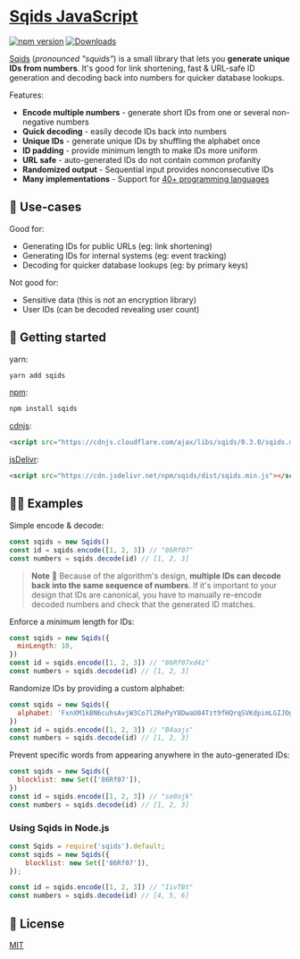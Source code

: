 # [Sqids JavaScript](https://sqids.org/javascript)

[![npm version](https://img.shields.io/npm/v/sqids.svg)](https://www.npmjs.com/package/sqids)
[![Downloads](https://img.shields.io/npm/dm/sqids)](https://www.npmjs.com/package/sqids)

[Sqids](https://sqids.org/javascript) (*pronounced "squids"*) is a small library that lets you **generate unique IDs from numbers**. It's good for link shortening, fast & URL-safe ID generation and decoding back into numbers for quicker database lookups.

Features:

- **Encode multiple numbers** - generate short IDs from one or several non-negative numbers
- **Quick decoding** - easily decode IDs back into numbers
- **Unique IDs** - generate unique IDs by shuffling the alphabet once
- **ID padding** - provide minimum length to make IDs more uniform
- **URL safe** - auto-generated IDs do not contain common profanity
- **Randomized output** - Sequential input provides nonconsecutive IDs
- **Many implementations** - Support for [40+ programming languages](https://sqids.org/)

## 🧰 Use-cases

Good for:

- Generating IDs for public URLs (eg: link shortening)
- Generating IDs for internal systems (eg: event tracking)
- Decoding for quicker database lookups (eg: by primary keys)

Not good for:

- Sensitive data (this is not an encryption library)
- User IDs (can be decoded revealing user count)

## 🚀 Getting started

yarn:

```bash
yarn add sqids
```

[npm](https://www.npmjs.com/package/sqids):

```bash
npm install sqids
```

[cdnjs](https://cdnjs.com/libraries/sqids):

```html
<script src="https://cdnjs.cloudflare.com/ajax/libs/sqids/0.3.0/sqids.min.js"></script>
```

[jsDelivr](https://www.jsdelivr.com/package/npm/sqids):

```html
<script src="https://cdn.jsdelivr.net/npm/sqids/dist/sqids.min.js"></script>
```

## 👩‍💻 Examples

Simple encode & decode:

```javascript
const sqids = new Sqids()
const id = sqids.encode([1, 2, 3]) // "86Rf07"
const numbers = sqids.decode(id) // [1, 2, 3]
```

> **Note**
> 🚧 Because of the algorithm's design, **multiple IDs can decode back into the same sequence of numbers**. If it's important to your design that IDs are canonical, you have to manually re-encode decoded numbers and check that the generated ID matches.

Enforce a *minimum* length for IDs:

```javascript
const sqids = new Sqids({
  minLength: 10,
})
const id = sqids.encode([1, 2, 3]) // "86Rf07xd4z"
const numbers = sqids.decode(id) // [1, 2, 3]
```

Randomize IDs by providing a custom alphabet:

```javascript
const sqids = new Sqids({
  alphabet: 'FxnXM1kBN6cuhsAvjW3Co7l2RePyY8DwaU04Tzt9fHQrqSVKdpimLGIJOgb5ZE',
})
const id = sqids.encode([1, 2, 3]) // "B4aajs"
const numbers = sqids.decode(id) // [1, 2, 3]
```

Prevent specific words from appearing anywhere in the auto-generated IDs:

```javascript
const sqids = new Sqids({
  blocklist: new Set(['86Rf07']),
})
const id = sqids.encode([1, 2, 3]) // "se8ojk"
const numbers = sqids.decode(id) // [1, 2, 3]
```

### Using Sqids in Node.js 

```javascript
const Sqids = require('sqids').default;
const sqids = new Sqids({
    blocklist: new Set(['86Rf07']),
});

const id = sqids.encode([1, 2, 3]) // "IivTBt"
const numbers = sqids.decode(id) // [4, 5, 6]
```

## 📝 License

[MIT](LICENSE)
